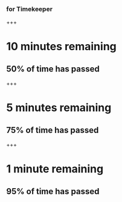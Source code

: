 ### for Timekeeper

+++

# 10 minutes remaining

## 50% of time has passed

+++

# 5 minutes remaining

## 75% of time has passed

+++

# 1 minute remaining

## 95% of time has passed
